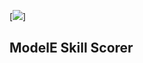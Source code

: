 [<img src="http://www.google.com.au/images/nav_logo7.png](https://simplex.giss.nasa.gov/images/GISS.png">]  
## ModelE Skill Scorer  

